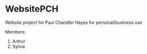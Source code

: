 # WebsitePCH
Website project for Paul Chandler Hayes for personal/business use

Members:
1. Arthur
2. Sylvia
